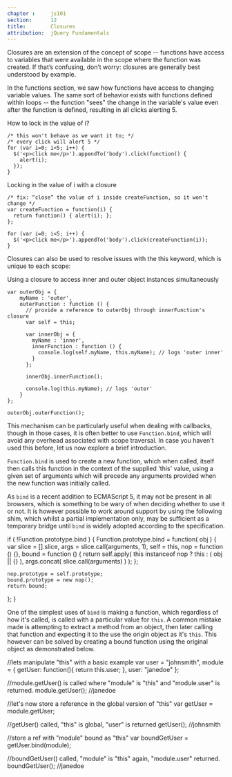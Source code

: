 ```yaml
---
chapter :     js101
section:      12
title:        Closures
attribution:  jQuery Fundamentals
---
```


Closures are an extension of the concept of scope -- functions have access to
variables that were available in the scope where the function was created. If
that’s confusing, don’t worry: closures are generally best understood by
example.

In the functions section, we saw how functions have access to changing
variable values. The same sort of behavior exists with functions defined within
loops -- the function "sees" the change in the variable's value even after the
function is defined, resulting in all clicks alerting 5.

<div class="example" markdown="1">
How to lock in the value of i?

    /* this won't behave as we want it to; */
    /* every click will alert 5 */
    for (var i=0; i<5; i++) {
      $('<p>click me</p>').appendTo('body').click(function() {
        alert(i);
      });
    }
</div>

<div class="example" markdown="1">
Locking in the value of i with a closure

    /* fix: “close” the value of i inside createFunction, so it won't change */
    var createFunction = function(i) {
      return function() { alert(i); };
    };

    for (var i=0; i<5; i++) {
      $('<p>click me</p>').appendTo('body').click(createFunction(i));
    }
</div>

Closures can also be used to resolve issues with the this keyword, which is
unique to each scope:

<div class="example" markdown="1">
Using a closure to access inner and outer object instances simultaneously

    var outerObj = {
        myName : 'outer',
        outerFunction : function () {
          // provide a reference to outerObj through innerFunction's closure
          var self = this;

          var innerObj = {
            myName : 'inner',
            innerFunction : function () {
              console.log(self.myName, this.myName); // logs 'outer inner'
            }
          };

          innerObj.innerFunction();

          console.log(this.myName); // logs 'outer'
        }
    };

    outerObj.outerFunction();
</div>

This mechanism can be particularly useful when dealing with callbacks, though
in those cases, it is often better to use `Function.bind`, which will avoid any
overhead associated with scope traversal. In case you haven't used this before, let
us now explore a brief introduction.

`Function.bind` is used to create a new function, which when called, itself then
calls this function in the context of the supplied 'this' value, using a given set
of arguments which will precede any arguments provided when the new function was 
initially called.

As `bind` is a recent addition to ECMAScript 5, it may not be present in all browsers,
which is something to be wary of when deciding whether to use it or not. It is however
possible to work around support by using the following shim, which whilst a partial 
implementation only, may be sufficient as a temporary bridge until `bind` is widely 
adopted according to the specification.

<div class="example" markdown="1">
if ( !Function.prototype.bind ) {
  Function.prototype.bind = function( obj ) {
    var slice = [].slice,
        args = slice.call(arguments, 1), 
        self = this, 
        nop = function () {}, 
        bound = function () {
          return self.apply( this instanceof nop ? this : ( obj || {} ), 
                              args.concat( slice.call(arguments) ) );    
        };

    nop.prototype = self.prototype;
    bound.prototype = new nop();
    return bound;
  };
}
</div>

One of the simplest uses of `bind` is making a function, which regardless of how it's 
called, is called with a particular value for `this`. A common mistake made is 
attempting to extract a method from an object, then later calling that function and 
expecting it to the use the origin object as it's `this`. This however can be solved 
by creating a bound function using the original object as demonstrated below.

<div class="example" markdown="1">
//lets manipulate "this" with a basic example
var user = "johnsmith",
    module = {
        getUser: function(){
            return this.user;
        },
        user: "janedoe"
    };

//module.getUser() is called where "module" is "this" and "module.user" is returned.
module.getUser();
//janedoe

//let's now store a reference in the global version of "this"
var getUser = module.getUser;

//getUser() called, "this" is global, "user" is returned
getUser();
//johnsmith

//store a ref with "module" bound as "this"
var boundGetUser = getUser.bind(module);  

//boundGetUser() called, "module" is "this" again, "module.user" returned.
boundGetUser();
//janedoe
</div>